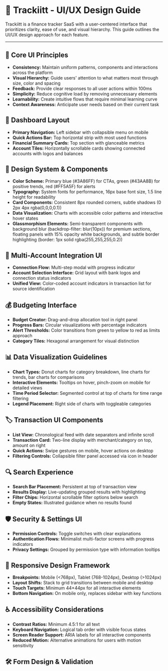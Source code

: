 # 🧾 Trackiitt - UI/UX Design Guide

Trackiitt is a finance tracker SaaS with a user-centered interface that prioritizes clarity, ease of use, and visual hierarchy. This guide outlines the UI/UX design approach for each feature.

---

## 🎯 Core UI Principles

- **Consistency:** Maintain uniform patterns, components and interactions across the platform
- **Visual Hierarchy:** Guide users' attention to what matters most through size, color and spacing
- **Feedback:** Provide clear responses to all user actions within 100ms
- **Simplicity:** Reduce cognitive load by removing unnecessary elements
- **Learnability:** Create intuitive flows that require minimal learning curve
- **Context Awareness:** Anticipate user needs based on their current task

## 📱 Dashboard Layout

- **Primary Navigation:** Left sidebar with collapsible menu on mobile
- **Quick Actions Bar:** Top horizontal strip with most used functions
- **Financial Summary Cards:** Top section with glanceable metrics
- **Account Tiles:** Horizontally scrollable cards showing connected accounts with logos and balances

## 🎨 Design System & Components

- **Color Scheme:** Primary blue (#3A86FF) for CTAs, green (#43AA8B) for positive trends, red (#FF5A5F) for alerts
- **Typography:** System fonts for performance, 16px base font size, 1.5 line height for readability
- **Card Components:** Consistent 8px rounded corners, subtle shadows (0 2px 4px rgba(0,0,0,0.1))
- **Data Visualization:** Charts with accessible color patterns and interactive hover states
- **Glassmorphism Elements:** Semi-transparent components with background blur (backdrop-filter: blur(10px)) for premium sections, floating panels with 15% opacity white backgrounds, and subtle border highlighting (border: 1px solid rgba(255,255,255,0.2))

## 🔗 Multi-Account Integration UI

- **Connection Flow:** Multi-step modal with progress indicator
- **Account Selection Interface:** Grid layout with bank logos and connection status indicators
- **Unified View:** Color-coded account indicators in transaction list for source identification

## 💰 Budgeting Interface

- **Budget Creator:** Drag-and-drop allocation tool in right panel
- **Progress Bars:** Circular visualizations with percentage indicators
- **Alert Thresholds:** Color transitions from green to yellow to red as limits approach
- **Category Tiles:** Hexagonal arrangement for visual distinction

## 📊 Data Visualization Guidelines

- **Chart Types:** Donut charts for category breakdown, line charts for trends, bar charts for comparisons
- **Interactive Elements:** Tooltips on hover, pinch-zoom on mobile for detailed views
- **Time Period Selector:** Segmented control at top of charts for time range filtering
- **Legend Placement:** Right side of charts with toggleable categories

## 🏷️ Transaction UI Components

- **List View:** Chronological feed with date separators and infinite scroll
- **Transaction Card:** Two-line display with merchant/category on top, amount on right
- **Quick Actions:** Swipe gestures on mobile, hover actions on desktop
- **Filtering Controls:** Collapsible filter panel accessed via icon in header

## 🔍 Search Experience

- **Search Bar Placement:** Persistent at top of transaction view
- **Results Display:** Live-updating grouped results with highlighting
- **Filter Chips:** Horizontal scrollable filter options below search
- **Empty States:** Illustrated guidance when no results found

## 🛡️ Security & Settings UI

- **Permission Controls:** Toggle switches with clear explanations
- **Authentication Flows:** Minimalist multi-factor screens with progress indicators
- **Privacy Settings:** Grouped by permission type with information tooltips

## 📱 Responsive Design Framework

- **Breakpoints:** Mobile (<768px), Tablet (768-1024px), Desktop (>1024px)
- **Layout Shifts:** Stack to grid transitions between mobile and desktop
- **Touch Targets:** Minimum 44×44px for all interactive elements
- **Bottom Navigation:** On mobile only, replaces sidebar with key functions

## ♿ Accessibility Considerations

- **Contrast Ratios:** Minimum 4.5:1 for all text
- **Keyboard Navigation:** Logical tab order with visible focus states
- **Screen Reader Support:** ARIA labels for all interactive components
- **Reduced Motion:** Alternative animations for users with motion sensitivity

## 🛠️ Form Design & Validation
